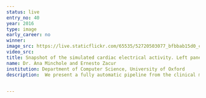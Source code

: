 ```yaml
---
status: live
entry_no: 40
year: 2016
type: image 
early_career: no 
winner: 
image_src: https://live.staticflickr.com/65535/52720503077_bfbbab15d0_c_d.jpg
video_src: 
title: Snapshot of the simulated cardiac electrical activity. Left panel, the electrical potential at the epicardical surface (potential values go from blue to red). Right panel, isopotential lines of the body surface propagated through the internal tissues.
name: Dr. Ana Minchole and Ernesto Zacur
institution: Department of Computer Science, University of Oxford
description:  We present a fully automatic pipeline from the clinical magnetic resonance images to the simulation of the electrocardiogram. These personalised 3D finite element models of the geometry of the torso and heart together with a detailed electrophysiological model at cellular level allow us to virtually simulate the electrical activity of the heart. This electrical activity is propagated through the internal tissues with different impedances up to the torso surface. The high complexity of these models as well as the different scales involved make the whole pipeline a challenge in terms of computational resources. The use of Archer and its parallelisation facilities allows us to simulate one heart beat in 2 hours in 960 processors on a ~50 million element mesh. 

  
---
```

